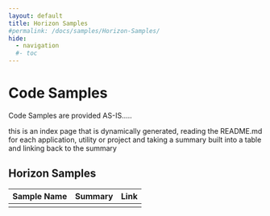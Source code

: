 ```yaml
---
layout: default
title: Horizon Samples
#permalink: /docs/samples/Horizon-Samples/
hide:
  - navigation
  #- toc
---
```


# Code Samples

Code Samples are provided AS-IS.....

this is an index page that is dynamically generated, reading the README.md for each application, utility or project and taking a summary built into a table and linking back to the summary


## Horizon Samples
| Sample Name | Summary | Link |
| --- | --- | ---:|
|  |  |  |

